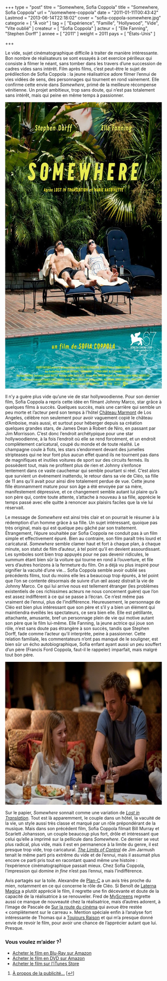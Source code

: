 +++
type = "post"
titre = "Somewhere, Sofia Coppola"
title = "Somewhere, Sofia Coppola"
url = "/somewhere-coppola"
date = "2011-01-11T00:43:42"
Lastmod = "2013-06-14T22:18:02"
cover = "sofia-coppola-somewhere.jpg"
categorie = [ "À voir" ]
tag = [ "Expérience", "Famille", "Hollywood", "Vide", "Vite oublié" ]
createur = [ "Sofia Coppola" ]
acteur = [ "Elle Fanning", "Stephen Dorff" ]
annee = [ "2011" ]
weight = 2011
pays = [ "États-Unis" ]

+++

<p>Le vide, sujet cinématographique difficile à traiter de manière intéressante. Bon nombre de réalisateurs se sont essayés à cet exercice périlleux qui consiste à filmer le néant, sans tomber dans les travers d&rsquo;une succession de cadres vides sans intérêt. Film après films, c&rsquo;est peut-être le sujet de prédilection de Sofia Coppola : la jeune réalisatrice adore filmer l&rsquo;ennui de vies vidées de sens, des personnages qui tournent en rond vainement. Elle confirme cette envie dans <em>Somewhere</em>, primé de la meilleure récompense vénitienne. Un projet ambitieux, trop sans doute, qui n&rsquo;est pas totalement sans intérêt, mais qui peine en même temps à passionner.</p>
<div style="text-align: center;"><a href="http://www.allocine.fr/film/fichefilm_gen_cfilm=145724.html"><img class="aligncenter" src="somewhere-coppola.jpg" border="0" alt="somewhere-coppola.jpg" width="690" height="920" /></a></div>
<p>Il n&rsquo;y a guère plus vide qu&rsquo;une vie de star hollywoodienne. Pour son dernier film, Sofia Coppola a repris cette idée en filmant Johnny Marco, star grâce à quelques films à succès. Quelques succès, mais une carrière qui semble un peu morte et l&rsquo;acteur perd son temps à l&rsquo;hôtel <a href="http://fr.wikipedia.org/wiki/Château_Marmont">Château Marmont</a> de Los Angeles, célèbre non seulement pour avoir vaguement copié le château d&rsquo;Amboise, mais aussi, et surtout pour héberger depuis sa création quelques grandes stars, de James Dean à Robert de Niro, en passant par Jim Morrisson. C&rsquo;est donc l&rsquo;endroit archétypique pour une star hollywoodienne, à la fois l&rsquo;endroit où elle se rend forcément, et un endroit complètement caricatural, coupé du monde et de toute réalité. Le champagne coule à flots, les stars s&rsquo;endorment devant des jumelles stripteases qui ne leur font plus aucun effet quand ils ne tournent pas dans de magnifiques et inutiles voitures de sport sur des circuits fermés. Ils possèdent tout, mais ne profitent plus de rien et Johnny s&rsquo;enfonce lentement dans ce vaste cauchemar qui semble pourtant si réel. C&rsquo;est alors que survient un événement inattendu, le retour dans sa vie de Cléo, sa fille de 11 ans qu&rsquo;il avait pour ainsi dire totalement perdue de vue. Cette jeune fille étonnamment mature pour son âge a été envoyée par sa mère, manifestement dépressive, et ce changement semble autant lui plaire qu&rsquo;à son père qui, contre toute attente, s&rsquo;attache à nouveau à sa fille, apprécie le temps passé avec elle quitte à renoncer aux plaisirs faciles que la vie lui réservait.</p>
<p>Le message de <em>Somewhere</em> est ainsi très clair et on pourrait le résumer à la rédemption d&rsquo;un homme grâce à sa fille. Un sujet intéressant, quoique pas très original, mais qui est quelque peu gâché par son traitement. Étrangement, l&rsquo;épure souhaitée par Sofia Coppola ne conduit pas à un film simple et effectivement épuré. Bien au contraire, son film paraît très lourd et caricatural. <em>Somewhere</em> semble clamer haut et fort à chaque plan, à chaque minute, son statut de film d&rsquo;auteur, à tel point qu&rsquo;il en devient assourdissant. Les symboles sont bien trop appuyés pour ne pas devenir ridicules, le summum étant bien sûr la voiture qui tourne en rond à l&rsquo;ouverture, et file vers d&rsquo;autres horizons à la fermeture du film. On a déjà vu plus inspiré pour signifier la vacuité d&rsquo;une vie… Sofia Coppola semble avoir oublié ses précédents films, tout du moins elle les a beaucoup trop épurés, à tel point que l&rsquo;on se contente désormais de suivre d&rsquo;un œil assez distrait la vie de Johnny Marco. Ce qui lui arrive nous est tellement étranger (les problèmes existentiels de ces richissimes acteurs ne nous concernent guère) que l&rsquo;on est assez indifférent à ce qui se passe à l&rsquo;écran. Ce n&rsquo;est même pas vraiment de l&rsquo;ennui, plus de l&rsquo;indifférence. Heureusement, le personnage de Cléo est bien plus intéressant que son père et s&rsquo;il y a bien un élément qui maintiendra éveillés les spectateurs, ce sera bien elle. Elle est pétillante, attachante, amusante, bref un personnage plein de vie qui motive autant son père que le film lui-même. Elle Fanning, la jeune actrice qui joue son rôle, n&rsquo;est sans doute pas étrangère à son succès, tandis que Stephen Dorff, fade comme l&rsquo;acteur qu&rsquo;il interprète, peine à passionner. Cette relation familiale, les commentateurs n&rsquo;ont pas manqué de le souligner, est bien sûr un écho autobiographique, Sofia enfant ayant aussi un peu souffert d&rsquo;un père (Francis Ford Coppola, faut-il le rappeler) imparfait, mais malgré tout bon père.</p>
<div style="text-align: center;"><img class="aligncenter" src="dorff-fanning-somewhere.jpg" border="0" alt="dorff-fanning-somewhere.jpg" width="690" height="459" /></div>
<p>Sur le papier, <em>Somewhere</em> sonnait comme une variation de <a href="/lost-in-translation-coppola/" title="Lost in Translation, Sofia Coppola"><em>Lost in Translation</em></a>. Tout est là apparemment, le couple dans un hôtel, la vacuité de la vie, un style aussi très classe et marqué par un rôle prépondérant de la musique. Mais dans son précédent film, Sofia Coppola filmait Bill Murray et Scarlett Johansson, un couple beaucoup plus fort, drôle et intéressant que celui qu&rsquo;elle a imprimé sur la pellicule dans <em>Somewhere</em>. Ce dernier se veut plus radical, plus vide, mais il est en permanence à la limite du genre, il est presque trop vide, trop caricatural. <em><a href="/2009/12/06/limits-of-control-jarmusch/">The Limits of Control</a></em> de Jim Jarmush tenait le même parti pris extrême du vide et de l&rsquo;ennui, mais il assumait plus encore ce parti pris tout en racontant quand même une histoire : l&rsquo;expérience cinématographique passait mieux. Chez Sofia Coppola, l&rsquo;impression qui domine <em>in fine</em> n&rsquo;est pas l&rsquo;ennui, mais l&rsquo;indifférence.</p>
<p>Avis partagés sur la toile. Alexandre de <a href="http://www.plan-c.fr/article-critique-somewhere-de-sofia-coppola-64700324.html">Plan-C</a> a un avis très proche du mien, notamment en ce qui concerne le rôle de Cléo. Si Benoît de <a href="http://laternamagika.wordpress.com/2011/01/05/10411/">Laterna Magica</a> a plutôt apprécié le film, il regrette une fin décevante et doute de la capacité de la réalisatrice à se renouveler. Fred de <a href="http://myscreens.fr/2011/cinema/somewhere-critique/">MyScreens</a> regrette aussi ce manque de nouveauté chez la réalisatrice, mais d&rsquo;autres adorent, à l&rsquo;image de Pascale de <a href="http://www.surlarouteducinema.com/archive/2011/01/06/somewhere-de-sofia-coppola.html">Sur la route du cinéma</a> qui avoue être restée &laquo;&nbsp;complètement sur le carreau&nbsp;&raquo;. Mention spéciale enfin à l&rsquo;analyse fort intéressante de Thomas qui a <a href="http://www.toujoursraison.com/2010/11/somewhere.html">Toujours Raison</a> et qui m&rsquo;a presque donné envie de revoir le film, pour avoir une chance de l&rsquo;apprécier autant que lui. Presque.</p>
<div class="amazon">
<h3>Vous voulez m&rsquo;aider ?<sup><a href="#footnote_0_4532" id="identifier_0_4532" class="footnote-link footnote-identifier-link" title="&Agrave; propos de la publicit&eacute;&hellip;">1</a></sup></h3>
<ul>
<li><a href="http://www.amazon.fr/gp/product/B004IK8GYU/ref=as_li_ss_tl?ie=UTF8&tag=leblogdenic07-21&linkCode=as2&camp=1642&creative=19458&creativeASIN=B004IK8GYU">Acheter le film en Blu-Ray sur Amazon</a></li>
<li><a href="http://www.amazon.fr/gp/product/B004IK8GYK/ref=as_li_ss_tl?ie=UTF8&tag=leblogdenic07-21&linkCode=as2&camp=1642&creative=19458&creativeASIN=B004IK8GYK">Acheter le film en DVD sur Amazon</a></li>
<li><a href="http://itunes.apple.com/fr/movie/somewhere-vost/id431786450">Acheter le film sur l&rsquo;iTunes Store</a></li>
</ul>
</div>
<ol class="footnotes"><li id="footnote_0_4532" class="footnote"><a href="/a-propos/publicite/">À propos de la publicité…</a> [<a href="#identifier_0_4532" class="footnote-link footnote-back-link">&#8617;</a>]</li></ol>
